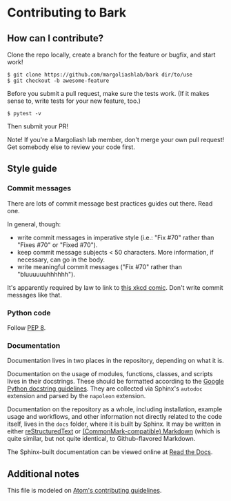 # Contributing to Bark

## How can I contribute?

Clone the repo locally, create a branch for the feature or bugfix, and start work!

```
$ git clone https://github.com/margoliashlab/bark dir/to/use
$ git checkout -b awesome-feature
```

Before you submit a pull request, make sure the tests work. (If it makes sense to, write tests for your new feature, too.)

```
$ pytest -v
```

Then submit your PR!

Note! If you're a Margoliash lab member, don't merge your own pull request! Get somebody else to review your code first.

## Style guide

### Commit messages

There are lots of commit message best practices guides out there. Read one.

In general, though:

* write commit messages in imperative style (i.e.: "Fix #70" rather than "Fixes #70" or "Fixed #70").
* keep commit message subjects < 50 characters. More information, if necessary, can go in the body.
* write meaningful commit messages ("Fix #70" rather than "bluuuuuuhhhhhh").

It's apparently required by law to link to [this xkcd comic](https://xkcd.com/1296/). Don't write commit messages like that.

### Python code

Follow [PEP 8](https://www.python.org/dev/peps/pep-0008/).

### Documentation

Documentation lives in two places in the repository, depending on what it is.

Documentation on the usage of modules, functions, classes, and scripts lives in their docstrings. These should be formatted according to the [Google Python docstring guidelines](http://sphinxcontrib-napoleon.readthedocs.io/en/latest/example_google.html). They are collected via Sphinx's `autodoc` extension and parsed by the `napoleon` extension.

Documentation on the repository as a whole, including installation, example usage and workflows, and other information not directly related to the code itself, lives in the `docs` folder, where it is built by Sphinx. It may be written in either [reStructuredText](http://docutils.sourceforge.net/docs/user/rst/quickref.html) or [(CommonMark-compatible) Markdown](http://commonmark.org/help/) (which is quite similar, but not quite identical, to Github-flavored Markdown.

The Sphinx-built documentation can be viewed online at [Read the Docs](bark.readthedocs.io/).

## Additional notes

This file is modeled on [Atom's contributing guidelines](https://github.com/atom/atom/blob/master/CONTRIBUTING.md).